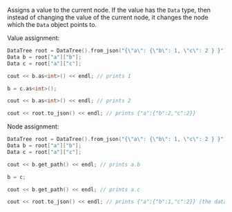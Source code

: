 Assigns a value to the current node. If the value has the `Data` type, then instead of changing the value of the current node, it changes the node which the `Data` object points to.

Value assignment:

```c++
DataTree root = DataTree().from_json("{\"a\": {\"b\": 1, \"c\": 2 } }");
Data b = root["a"]["b"];
Data c = root["a"]["c"];

cout << b.as<int>() << endl; // prints 1

b = c.as<int>();

cout << b.as<int>() << endl; // prints 2

cout << root.to_json() << endl; // prints {"a":{"b":2,"c":2}}
```

Node assignment:

```c++
DataTree root = DataTree().from_json("{\"a\": {\"b\": 1, \"c\": 2 } }");
Data b = root["a"]["b"];
Data c = root["a"]["c"];

cout << b.get_path() << endl; // prints a.b

b = c;

cout << b.get_path() << endl; // prints a.c

cout << root.to_json() << endl; // prints {"a":{"b":1,"c":2}} (the data hasn't been modified)
```
